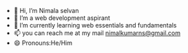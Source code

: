 - 👋 Hi, I’m Nimala selvan
- 👀 I’m a web development aspirant
- 🌱 I’m currently learning web essentials and fundamentals 
- 📫 you can reach me at my mail nimalkumarns@gmail.com
- 😄 Pronouns:He/Him

<!---
Nimal16/Nimal16 is a ✨ special ✨ repository because its `README.md` (this file) appears on your GitHub profile.
You can click the Preview link to take a look at your changes.
--->
